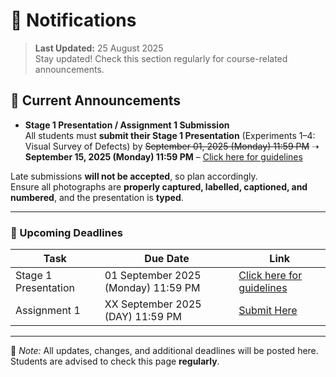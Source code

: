# 🔔 Notifications

> **Last Updated:** 25 August 2025  
> Stay updated! Check this section regularly for course-related announcements.

## 📢 Current Announcements

- **Stage 1 Presentation / Assignment 1 Submission**  
 All students must **submit their Stage 1 Presentation** (Experiments 1–4: Visual Survey of Defects) by ~~September 01, 2025 (Monday) 11:59 PM~~ ➝ **September 15, 2025 (Monday) 11:59 PM** – [Click here for guidelines](https://gndec-yjs.github.io/PAL/Contents/Guidelines.html)

Late submissions **will not be accepted**, so plan accordingly.  
Ensure all photographs are **properly captured, labelled, captioned, and numbered**, and the presentation is **typed**.


---

### 📅 Upcoming Deadlines

| Task                                   | Due Date                               | Link |
|---------------------------------------|----------------------------------------|------|
| Stage 1 Presentation   | 01 September 2025 (Monday) 11:59 PM    | [Click here for guidelines](https://gndec-yjs.github.io/PAL/Contents/Guidelines.html) |
| Assignment 1 | XX September 2025 (DAY) 11:59 PM | [Submit Here](#) |


---

📝 *Note:* All updates, changes, and additional deadlines will be posted here. Students are advised to check this page **regularly**.
